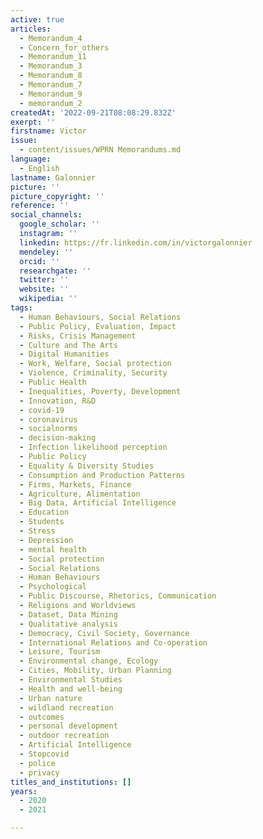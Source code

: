 ```yaml
---
active: true
articles:
  - Memorandum_4
  - Concern_for_others
  - Memorandum_11
  - Memorandum_3
  - Memorandum_8
  - Memorandum_7
  - Memorandum_9
  - memorandum_2
createdAt: '2022-09-21T08:08:29.832Z'
exerpt: ''
firstname: Victor
issue:
  - content/issues/WPRN Memorandums.md
language:
  - English
lastname: Galonnier
picture: ''
picture_copyright: ''
reference: ''
social_channels:
  google_scholar: ''
  instagram: ''
  linkedin: https://fr.linkedin.com/in/victorgalonnier
  mendeley: ''
  orcid: ''
  researchgate: ''
  twitter: ''
  website: ''
  wikipedia: ''
tags:
  - Human Behaviours, Social Relations
  - Public Policy, Evaluation, Impact
  - Risks, Crisis Management
  - Culture and The Arts
  - Digital Humanities
  - Work, Welfare, Social protection
  - Violence, Criminality, Security
  - Public Health
  - Inequalities, Poverty, Development
  - Innovation, R&D
  - covid-19
  - coronavirus
  - socialnorms
  - decision-making
  - Infection likelihood perception
  - Public Policy
  - Equality & Diversity Studies
  - Consumption and Production Patterns
  - Firms, Markets, Finance
  - Agriculture, Alimentation
  - Big Data, Artificial Intelligence
  - Education
  - Students
  - Stress
  - Depression
  - mental health
  - Social protection
  - Social Relations
  - Human Behaviours
  - Psychological
  - Public Discourse, Rhetorics, Communication
  - Religions and Worldviews
  - Dataset, Data Mining
  - Qualitative analysis
  - Democracy, Civil Society, Governance
  - International Relations and Co-operation
  - Leisure, Tourism
  - Environmental change, Ecology
  - Cities, Mobility, Urban Planning
  - Environmental Studies
  - Health and well-being
  - Urban nature
  - wildland recreation
  - outcomes
  - personal development
  - outdoor recreation
  - Artificial Intelligence
  - Stopcovid
  - police
  - privacy
titles_and_institutions: []
years:
  - 2020
  - 2021

---
```

